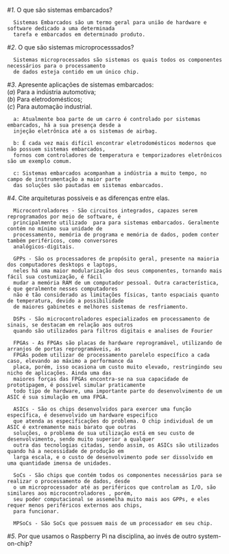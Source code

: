 #*1*. O que são sistemas embarcados?

      Sistemas Embarcados são um termo geral para união de hardware e software dedicado a uma determinada   
      tarefa e embarcados em determinado produto.
      
#*2*. O que são sistemas microprocesssados?

      Sistemas microprocessados são sistemas os quais todos os componentes necessários para o processamento  
      de dados esteja contido em um único chip.
      
#*3*. Apresente aplicações de sistemas embarcados:  
(*a*) Para a indústria automotiva;  
(*b*) Para eletrodomésticos;  
(*c*) Para automação industrial.

      a: Atualmente boa parte de um carro é controlado por sistemas embarcados, há a sua presença desde a  
      injeção eletrônica até a os sistemas de airbag.
      
      b: É cada vez mais difícil encontrar eletrodomésticos modernos que não possuem sistemas embarcados,  
      fornos com controladores de temperatura e temporizadores eletrônicos são um exemplo comum.
      
      c: Sistemas embarcados acompanham a indústria a muito tempo, no campo de instrumentação a maior parte  
      das soluções são pautadas em sistemas embarcados.
  

#*4*. Cite arquiteturas possíveis e as diferenças entre elas.
      
      Microcontroladores - São circuitos integrados, capazes serem reprogramados por meio de software, é 
      principalmente utilizado  para para sistemas embarcados. Geralmente contém no mínimo sua unidade de
      processamento, memória de programa e memória de dados, podem conter também periféricos, como conversores
      analógicos-digitais.
      
      GPPs - São os processadores de propósito geral, presente na maioria dos computadores desktops e laptops,  
      neles há uma maior modularização dos seus componentes, tornando mais fácil sua costumização, é fácil  
      mudar a memória RAM de um computador pessoal. Outra característica, é que geralmente nesses computadores  
      não é tão considerado as limitações físicas, tanto espaciais quanto de temperatura, devido a possibilidade  
      de maiores gabinetes e melhores sistemas de resfriamento.
      
      DSPs - São microcontroladores especializados em processamento de sinais, se destacam em relação aos outros 
      quando são utilizados para filtros digitais e analises de Fourier
      
      FPGAs - As FPGAs são placas de hardware reprogramável, utilizando de arranjos de portas reprogramáveis, as
      FPGAs podem utilizar de processamento parelelo específico a cada caso, elevando ao máximo a performance da
      placa, porém, isso ocasiona um custo muito elevado, restringindo seu nicho de aplicações. Ainda uma das
      maiores forças das FPGAs encontra-se na sua capacidade de prototipagem, é possível simular praticamente
      todo tipo de hardware, uma importante parte do desenvolvimento de um ASIC é sua simulação em uma FPGA.
      
      ASICs - São os chips desenvolvidos para exercer uma função específica, é desenvolvido um hardware especifico
      que atenda as especificações do problema. O chip individual de um ASIC é extremamente mais barato que outras
      soluções, o problema de sua utilização está em seu custo de desenvolvimento, sendo muito superior a qualquer
      outra das tecnologias citadas, sendo assim, os ASICs são utilizados quando há a necessidade de produção em
      larga escala, e o custo de desenvolvimento pode ser dissolvido em uma quantidade imensa de unidades.
      
      SoCs - São chips que contém todos os componentes necessários para se realizar o processamento de dados, desde
      o um microprocessador até as periféricos que controlam as I/O, são similares aos microcontroladores , porém,
      seu poder computacional se assemelha muito mais aos GPPs, e eles requer menos periféricos externos aos chips,
      para funcionar.
      
      MPSoCs - São SoCs que possuem mais de um processador em seu chip.

#*5*. Por que usamos o Raspberry Pi na disciplina, ao invés de outro system-on-chip?

      


